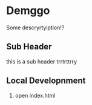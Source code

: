 # Demggo

Some descryrtyiption!?

## Sub Header
this is a sub header
trrtrttrry

## Local Developnment 

1. open index.html